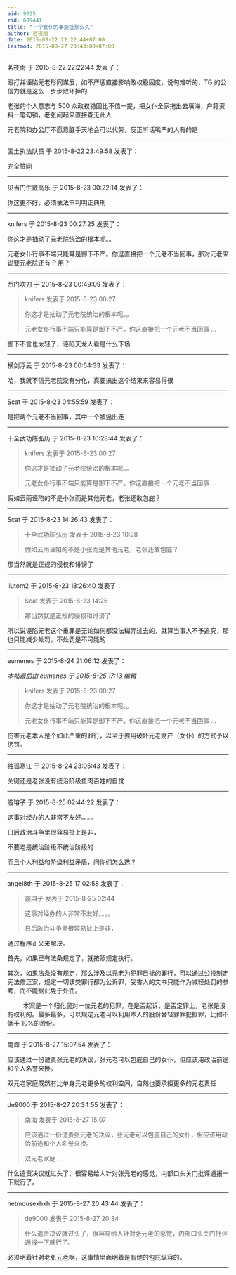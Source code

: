 ```yaml
---
aid: 9025
zid: 609441
title: "一个女仆的事能扯那么久"
author: 茗夜雨
date: 2015-08-22 22:22:44+07:00
lastmod: 2015-08-27 20:43:00+07:00
---
```


茗夜雨 于 2015-8-22 22:22:44 发表了：

殴打并诬陷元老形同谋反，如不严惩直接影响政权稳固度，说句难听的，TG 的公信力就是这么一步步败坏掉的

老张的个人意志与 500 众政权稳固比不值一提，把女仆全家拖出去填海，户籍资料一笔勾销，老张问起来直接查无此人

元老院和办公厅不愿意脏手天地会可以代劳，反正听话嘴严的人有的是

---

国土执法队员 于 2015-8-22 23:49:58 发表了：

完全赞同

---

贝当门生戴高乐 于 2015-8-23 00:22:14 发表了：

你这更不好，必须依法审判明正典刑

---

knifers 于 2015-8-23 00:27:25 发表了：

你这才是抽动了元老院统治的根本呢。。

元老女仆行事不端只能算是御下不严。你这直接把一个元老不当回事，那对元老来说要元老院还有 P 用？

---

西门吹刀 于 2015-8-23 00:49:09 发表了：

> knifers 发表于 2015-8-23 00:27
>
> 你这才是抽动了元老院统治的根本呢。。
>
> 元老女仆行事不端只能算是御下不严。你这直接把一个元老不当回事 ...

御下不言也太轻了，诬陷天龙人看是什么下场

---

横剑浮云 于 2015-8-23 00:54:33 发表了：

哈，我就不信元老院没有分化，真要搞出这个结果来容易得很

---

Scat 于 2015-8-23 04:55:59 发表了：

是把两个元老不当回事，其中一个被逼出走

---

十全武功陈弘历 于 2015-8-23 10:28:44 发表了：

> knifers 发表于 2015-8-23 00:27
>
> 你这才是抽动了元老院统治的根本呢。。
>
> 元老女仆行事不端只能算是御下不严。你这直接把一个元老不当回事 ...

假如云雨诬陷的不是小张而是其他元老，老张还敢包庇？

---

Scat 于 2015-8-23 14:26:43 发表了：

> 十全武功陈弘历 发表于 2015-8-23 10:28
>
> 假如云雨诬陷的不是小张而是其他元老，老张还敢包庇？

那当然就是正规的侵权和诽谤了

---

liutom2 于 2015-8-23 18:26:40 发表了：

> Scat 发表于 2015-8-23 14:26
>
> 那当然就是正规的侵权和诽谤了

所以说诬陷元老这个重罪是无论如何都没法糊弄过去的，就算当事人不予追究，那也只能减少处罚，不处罚是不可能的

---

eumenes 于 2015-8-24 21:06:12 发表了：

_本帖最后由 eumenes 于 2015-8-25 17:13 编辑_

> knifers 发表于 2015-8-23 00:27
>
> 你这才是抽动了元老院统治的根本呢。。
>
> 元老女仆行事不端只能算是御下不严。你这直接把一个元老不当回事 ...

伤害元老本人是个如此严重的罪行，以至于要用破坏元老财产（女仆）的方式予以惩罚。

---

独孤寒江 于 2015-8-24 23:05:43 发表了：

关键还是老张没有统治阶级鱼肉百姓的自觉

---

璇瑢子 于 2015-8-25 02:44:22 发表了：

这事对经办的人非常不友好。。。。

日后政治斗争里很容易扯上是非，

不要老是统治阶级不统治阶级的

而且个人利益和阶级利益矛盾，问你们怎么选？

---

angel8th 于 2015-8-25 17:02:58 发表了：

> 璇瑢子 发表于 2015-8-25 02:44
>
> 这事对经办的人非常不友好。。。。
>
> 日后政治斗争里很容易扯上是非，

通过程序正义来解决。

首先，如果已有法条规定了，就按照规定执行。

其次，如果法条没有规定，那么涉及以元老为犯罪目标的罪行，可以通过公投制定宪法修正案，规定一切该类罪行都为公诉罪，受害人的文书只能作为减轻处罚的参考，而不能据此免于处罚。

&nbsp; &nbsp;&nbsp; &nbsp;&nbsp; &nbsp;本案是一个归化民对一位元老的犯罪。在是否起诉，是否定罪上，老张是没有权利的。最多最多，可以规定元老可以利用本人的股份替轻罪罪犯抵罪，比如不低于 10%的股份。

---

南海 于 2015-8-27 15:07:54 发表了：

应该通过一份谴责张元老的决议，张元老可以包庇自己的女仆，但应该用政治前途和个人名誉来换。

双元老家庭既然有比单身元老更多的权利空间，自然也要承担更多的元老责任

---

de9000 于 2015-8-27 20:34:55 发表了：

> 南海 发表于 2015-8-27 15:07
>
> 应该通过一份谴责张元老的决议，张元老可以包庇自己的女仆，但应该用政治前途和个人名誉来换。
>
> 双元老家庭 ...

什么遣责决议就过头了，很容易给人针对张元老的感觉，内部口头关门批评通报一下就行了。

---

netmousexhxh 于 2015-8-27 20:43:44 发表了：

> de9000 发表于 2015-8-27 20:34
>
> 什么遣责决议就过头了，很容易给人针对张元老的感觉，内部口头关门批评通报一下就行了。

必须明着针对老张元老啊，这事情里面明着是有他的包庇纵容的。

---
